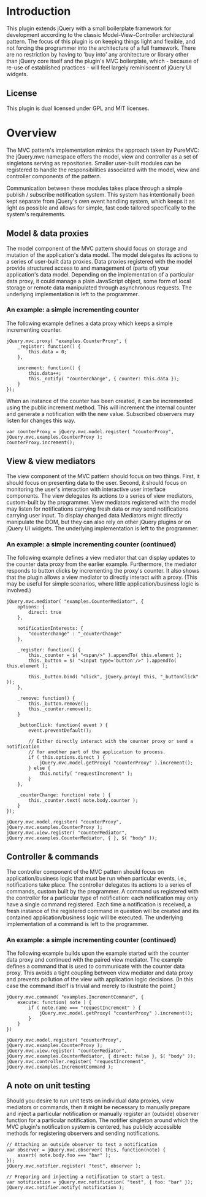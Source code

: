 ﻿Introduction============
This plugin extends jQuery with a small boilerplate framework for development according to the classic Model-View-Controller architectural pattern. The focus of this plugin is on keeping things light and flexible, and not forcing the programmer into the architecture of a full framework. There are no restriction by having to 'buy into' any architecture or library other than jQuery core itself and the plugin's MVC boilerplate, which - because of re-use of established practices - will feel largely reminiscent of jQuery UI widgets.
License-------This plugin is dual licensed under GPL and MIT licenses.
Overview========The MVC pattern's implementation mimics the approach taken by PureMVC: the jQuery.mvc namespace offers the model, view and controller as a set of singletons serving as repositories. Smaller user-built modules can be registered to handle the responsibilities associated with the model, view and controller components of the pattern. Communication between these modules takes place through a simple publish / subscribe notification system. This system has intentionally been kept separate from jQuery's own event handling system, which keeps it as light as possible and allows for simple, fast code tailored specifically to the system's requirements.Model & data proxies--------------------
The model component of the MVC pattern should focus on storage and mutation of the application's data model. The model delegates its actions to a series of user-built data proxies. Data proxies registered with the model provide structured access to and management of (parts of) your application's data model. Depending on the implementation of a particular data proxy, it could manage a plain JavaScript object, some form of local storage or remote data manipulated through asynchronous requests. The underlying implementation is left to the programmer.### An example: a simple incrementing counterThe following example defines a data proxy which keeps a simple incrementing counter.	jQuery.mvc.proxy( "examples.CounterProxy", {		_register: function() {			this.data = 0;		},				increment: function() {			this.data++;			this._notify( "counterchange", { counter: this.data });		}	});	When an instance of the counter has been created, it can be incremented using the public increment method. This will increment the internal counter and generate a notification with the new value. Subscribed observers may listen for changes this way.	var counterProxy = jQuery.mvc.model.register( "counterProxy", jQuery.mvc.examples.CounterProxy );	counterProxy.increment();
View & view mediators---------------------The view component of the MVC pattern should focus on two things. First, it should focus on presenting data to the user. Second, it should focus on monitoring the user's interaction with interactive user interface components. The view delegates its actions to a series of view mediators, custom-built by the programmer. View mediators registered with the model may listen for notifications carrying fresh data or may send notifications carrying user input. To display changed data Mediators might directly manipulate the DOM, but they can also rely on other jQuery plugins or on jQuery UI widgets. The underlying implementation is left to the programmer.### An example: a simple incrementing counter (continued)The following example defines a view mediator that can display updates to the counter data proxy from the earlier example. Furthermore, the mediator responds to button clicks by incrementing the proxy's counter. It also shows that the plugin allows a view mediator to directly interact with a proxy. (This may be useful for simple scenarios, where little application/business logic is involved.)	jQuery.mvc.mediator( "examples.CounterMediator", {		options: {			direct: true		},				notificationInterests: {			"counterchange" : "_counterChange"		},				_register: function() {			this._counter = $( "<span/>" ).appendTo( this.element );			this._button = $( "<input type='button'/>" ).appendTo( this.element );													this._button.bind( "click", jQuery.proxy( this, "_buttonClick" ));		},				_remove: function() {			this._button.remove();			this._counter.remove();					}				_buttonClick: function( event ) {			event.preventDefault();						// Either directly interact with the counter proxy or send a notification			// for another part of the application to process.			if ( this.options.direct ) {				jQuery.mvc.model.getProxy( "counterProxy" ).increment();			} else {				this.notify( "requestIncrement" );			}				},				_counterChange: function( note ) {							this._counter.text( note.body.counter );		}	});		jQuery.mvc.model.register( "counterProxy", jQuery.mvc.examples.CounterProxy );	jQuery.mvc.view.register( "counterMediator", jQuery.mvc.examples.CounterMediator, { }, $( "body" ));				Controller & commands---------------------The controller component of the MVC pattern should focus on application/business logic that must be run when particular events, i.e., notifications take place. The controller delegates its actions to a series of commands, custom built by the programmer. A command us registered with the controller for a particular type of notification: each notification may only have a single command registered. Each time a notification is received, a fresh instance of the registered command in question will be created and its contained application/business logic will be executed. The underlying implementation of a command is left to the programmer.### An example: a simple incrementing counter (continued)The following example builds upon the example started with the counter data proxy and continued with the paired view mediator. The example defines a command that is used to communicate with the counter data proxy. This avoids a tight coupling between view mediator and data proxy and prevents pollution of the view with application logic decisions. (In this case the command itself is trivial and merely to illustrate the point.)	jQuery.mvc.command( "examples.IncrementCommand", {		execute: function( note ) {			if ( note.name === "requestIncrement" ) {				jQuery.mvc.model.getProxy( "counterProxy" ).increment();			}		}	})		jQuery.mvc.model.register( "counterProxy", jQuery.mvc.examples.CounterProxy );	jQuery.mvc.view.register( "counterMediator", jQuery.mvc.examples.CounterMediator, { direct: false }, $( "body" ));	jQuery.mvc.controller.register( "requestIncrement", jQuery.mvc.examples.IncrementCommand );	A note on unit testing----------------------Should you desire to run unit tests on individual data proxies, view mediators or commands, then it might be necessary to manually prepare and inject a particular notification or manually register an (outside) observer function for a particular notification. The notifier singleton around which the MVC plugin's notification system is centered, has publicly accessible methods for registering observers and sending notifications.	// Attaching an outside observer to test a notification	var observer = jQuery.mvc.observer( this, function(note) {		assert( note.body.foo === "bar" );	});	jQuery.mvc.notifier.register( "test", observer );	// Preparing and injecting a notification to start a test.	var notification = jQuery.mvc.notification( "test", { foo: "bar" });	jQuery.mvc.notifier.notify( notification );			
